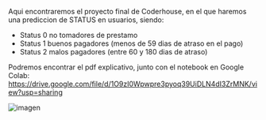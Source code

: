 Aqui encontraremos el proyecto final de Coderhouse, en el que haremos una prediccion de STATUS en usuarios, siendo:
* Status 0 no tomadores de prestamo
* Status 1 buenos pagadores (menos de 59 dias de atraso en el pago)
* Status 2 malos pagadores (entre 60 y 180 dias de atraso)

Podremos encontrar el pdf explicativo, junto con el notebook en Google Colab: https://drive.google.com/file/d/1O9zI0Wpwpre3pyoq39UiDLN4dI3ZrMNK/view?usp=sharing

![imagen](https://user-images.githubusercontent.com/116850750/211229814-ddecd3fa-a05c-4d5e-96ee-b1b50b791948.png)
